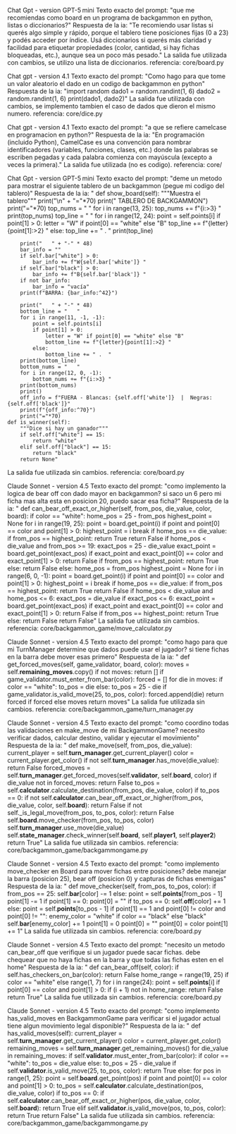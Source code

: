Chat Gpt - version GPT-5 mini
Texto exacto del prompt: "que me recomiendas como board en un programa de backgammon en python, listas o diccionarios?"
Respuesta de la ia: "Te recomiendo usar listas si querés algo simple y rápido, porque el tablero tiene posiciones fijas (0 a 23) y podés acceder por índice.
Usá diccionarios si querés más claridad y facilidad para etiquetar propiedades (color, cantidad, si hay fichas bloqueadas, etc.), aunque sea un poco más pesado."
La salida fue utilizada con cambios, se utilizo una lista de diccionarios.
referencia: core/board.py

Chat gpt - version 4.1
Texto exacto del prompt: "Como hago para que tome un valor aleatorio el dado en un codigo de backgammon en python"
Respuesta de la ia: "import random
dado1 = random.randint(1, 6)
dado2 = random.randint(1, 6)
print(dado1, dado2)"
La salida fue utilizada con cambios, se implemento tambien el caso de dados que dieron el mismo numero.
referencia: core/dice.py

Chat gpt - version 4.1
Texto exacto del prompt: "a que se refiere camelcase en programacion en python?"
Respuesta de la ia: "En programación (incluido Python), CamelCase es una convención para nombrar identificadores (variables, funciones, clases, etc.) donde las palabras se escriben pegadas y cada palabra comienza con mayúscula (excepto a veces la primera)."
La salida fue utilizada (no es codigo).
referencia: core/

Chat Gpt - version GPT-5 mini
Texto exacto del prompt: "deme un metodo para mostrar el siguiente tablero de un backgammon (pegue mi codigo del tablero)"
Respuesta de la ia: "    def show_board(self):
        """Muestra el tablero"""
        print("\n" + "="*70)
        print("                    TABLERO DE BACKGAMMON")
        print("="*70)
        top_nums = "   "
        for i in range(13, 25):
            top_nums += f"{i:>3} "
        print(top_nums)
        top_line = "   "
        for i in range(12, 24):
            point = self.points[i]
            if point[1] > 0:
                letter = "W" if point[0] == "white" else "B"
                top_line += f"{letter}{point[1]:>2} "
            else:
                top_line += " .  "
        print(top_line)
        
        print("   " + "-" * 48)
        bar_info = ""
        if self.bar["white"] > 0:
            bar_info += f"W{self.bar['white']} "
        if self.bar["black"] > 0:
            bar_info += f"B{self.bar['black']} "
        if not bar_info:
            bar_info = "vacía"
        print(f"BARRA: {bar_info:^42}")
        
        print("   " + "-" * 48)
        bottom_line = "   "
        for i in range(11, -1, -1):
            point = self.points[i]
            if point[1] > 0:
                letter = "W" if point[0] == "white" else "B"
                bottom_line += f"{letter}{point[1]:>2} "
            else:
                bottom_line += " .  "
        print(bottom_line)
        bottom_nums = "   "
        for i in range(12, 0, -1):
            bottom_nums += f"{i:>3} "
        print(bottom_nums)
        print()
        off_info = f"FUERA - Blancas: {self.off['white']}  |  Negras: {self.off['black']}"
        print(f"{off_info:^70}")
        print("="*70)
    def is_winner(self):
        """Dice si hay un ganador"""
        if self.off["white"] == 15:
            return "white"
        elif self.off["black"] == 15:
            return "black"
        return None"
La salida fue utilizada sin cambios.
referencia: core/board.py

Claude Sonnet - version 4.5
Texto exacto del prompt: "como implemento la logica de bear off con dado mayor en backgammon? si saco un 6 pero mi ficha mas alta esta en posicion 20, puedo sacar esa ficha?"
Respuesta de la ia: "    def can_bear_off_exact_or_higher(self, from_pos, die_value, color, board):
        if color == "white":
            home_pos = 25 - from_pos
            highest_point = None
            for i in range(19, 25):
                point = board.get_point(i)
                if point and point[0] == color and point[1] > 0:
                    highest_point = i
                    break
            if home_pos == die_value:
                if from_pos == highest_point:
                    return True
                return False
            if home_pos < die_value and from_pos >= 19:
                exact_pos = 25 - die_value
                exact_point = board.get_point(exact_pos)
                if exact_point and exact_point[0] == color and exact_point[1] > 0:
                    return False
                if from_pos == highest_point:
                    return True
                else:
                    return False
        else:
            home_pos = from_pos
            highest_point = None
            for i in range(6, 0, -1):
                point = board.get_point(i)
                if point and point[0] == color and point[1] > 0:
                    highest_point = i
                    break
            if home_pos == die_value:
                if from_pos == highest_point:
                    return True
                return False
            if home_pos < die_value and home_pos <= 6:
                exact_pos = die_value
                if exact_pos <= 6:
                    exact_point = board.get_point(exact_pos)
                    if exact_point and exact_point[0] == color and exact_point[1] > 0:
                        return False
                if from_pos == highest_point:
                    return True
                else:
                    return False
        return False"
La salida fue utilizada sin cambios.
referencia: core/backgammon_game/move_calculator.py

Claude Sonnet - version 4.5
Texto exacto del prompt: "como hago para que mi TurnManager determine que dados puede usar el jugador? si tiene fichas en la barra debe mover esas primero"
Respuesta de la ia: "    def get_forced_moves(self, game_validator, board, color):
        moves = self.__remaining_moves__.copy()
        if not moves:
            return []
        if game_validator.must_enter_from_bar(color):
            forced = []
            for die in moves:
                if color == "white":
                    to_pos = die
                else:
                    to_pos = 25 - die
                if game_validator.is_valid_move(25, to_pos, color):
                    forced.append(die)
            return forced if forced else moves
        return moves"
La salida fue utilizada sin cambios.
referencia: core/backgammon_game/turn_manager.py

Claude Sonnet - version 4.5
Texto exacto del prompt: "como coordino todas las validaciones en make_move de mi BackgammonGame? necesito verificar dados, calcular destino, validar y ejecutar el movimiento"
Respuesta de la ia: "    def make_move(self, from_pos, die_value):
        current_player = self.__turn_manager__.get_current_player()
        color = current_player.get_color()
        if not self.__turn_manager__.has_move(die_value):
            return False
        forced_moves = self.__turn_manager__.get_forced_moves(self.__validator__, self.__board__, color)
        if die_value not in forced_moves:
            return False
        to_pos = self.__calculator__.calculate_destination(from_pos, die_value, color)
        if to_pos == 0:
            if not self.__calculator__.can_bear_off_exact_or_higher(from_pos, die_value, color, self.__board__):
                return False
        if not self._is_legal_move(from_pos, to_pos, color):
            return False
        self.__board__.move_checker(from_pos, to_pos, color)
        self.__turn_manager__.use_move(die_value)
        self.__state_manager__.check_winner(self.__board__, self.__player1__, self.__player2__)
        return True"
La salida fue utilizada sin cambios.
referencia: core/backgammon_game/backgammongame.py

Claude Sonnet - version 4.5
Texto exacto del prompt: "como implemento move_checker en Board para mover fichas entre posiciones? debe manejar la barra (posicion 25), bear off (posicion 0) y capturas de fichas enemigas"
Respuesta de la ia: "    def move_checker(self, from_pos, to_pos, color):
        if from_pos == 25:
            self.__bar__[color] -= 1
        else:
            point = self.__points__[from_pos - 1]
            point[1] -= 1
            if point[1] == 0:
                point[0] = ""
        if to_pos == 0:
            self.__off__[color] += 1
        else:
            point = self.__points__[to_pos - 1]
            if point[1] == 1 and point[0] != color and point[0] != "":
                enemy_color = "white" if color == "black" else "black"
                self.__bar__[enemy_color] += 1
                point[1] = 0
                point[0] = ""
            point[0] = color
            point[1] += 1"
La salida fue utilizada sin cambios.
referencia: core/board.py

Claude Sonnet - version 4.5
Texto exacto del prompt: "necesito un metodo can_bear_off que verifique si un jugador puede sacar fichas. debe chequear que no haya fichas en la barra y que todas las fichas esten en el home"
Respuesta de la ia: "    def can_bear_off(self, color):
        if self.has_checkers_on_bar(color):
            return False
        home_range = range(19, 25) if color == "white" else range(1, 7)
        for i in range(24):
            point = self.__points__[i]
            if point[0] == color and point[1] > 0:
                if (i + 1) not in home_range:
                    return False
        return True"
La salida fue utilizada sin cambios.
referencia: core/board.py

Claude Sonnet - version 4.5
Texto exacto del prompt: "como implemento has_valid_moves en BackgammonGame para verificar si el jugador actual tiene algun movimiento legal disponible?"
Respuesta de la ia: "    def has_valid_moves(self):
        current_player = self.__turn_manager__.get_current_player()
        color = current_player.get_color()
        remaining_moves = self.__turn_manager__.get_remaining_moves()
        for die_value in remaining_moves:
            if self.__validator__.must_enter_from_bar(color):
                if color == "white":
                    to_pos = die_value
                else:
                    to_pos = 25 - die_value
                if self.__validator__.is_valid_move(25, to_pos, color):
                    return True
            else:
                for pos in range(1, 25):
                    point = self.__board__.get_point(pos)
                    if point and point[0] == color and point[1] > 0:
                        to_pos = self.__calculator__.calculate_destination(pos, die_value, color)
                        if to_pos == 0:
                            if self.__calculator__.can_bear_off_exact_or_higher(pos, die_value, color, self.__board__):
                                return True
                        elif self.__validator__.is_valid_move(pos, to_pos, color):
                            return True
        return False"
La salida fue utilizada sin cambios.
referencia: core/backgammon_game/backgammongame.py

